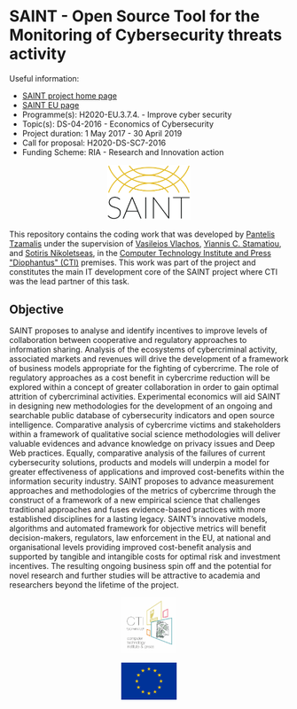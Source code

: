 # SAINT - Open Source Tool for the Monitoring of Cybersecurity threats activity

Useful information:
* [SAINT project home page](https://project-saint.eu/)
* [SAINT EU page](https://cordis.europa.eu/project/id/740829)
* Programme(s): H2020-EU.3.7.4. - Improve cyber security 
* Topic(s): DS-04-2016 - Economics of Cybersecurity 
* Project duration: 1 May 2017 - 30 April 2019
* Call for proposal: H2020-DS-SC7-2016
* Funding Scheme: RIA - Research and Innovation action

<p align="center">
    <img src="images_logos/saint_logo_color.png" alt="SAINT Logo" width="150" />
</p>

This repository contains the coding work that was developed by 
[Pantelis Tzamalis](https://scholar.google.gr/citations?hl=en&user=zo_G-TIAAAAJ) under the supervision of 
[Vasileios Vlachos](https://scholar.google.gr/citations?hl=en&user=kXG5upAAAAAJ), 
[Yiannis C. Stamatiou](https://scholar.google.gr/citations?hl=en&user=Uz9SJtgAAAAJ), and 
[Sotiris Nikoletseas](https://scholar.google.gr/citations?hl=en&user=hk2ylNwAAAAJ), in the 
[Computer Technology Institute and Press "Diophantus" (CTI)](https://www.cti.gr/en/) premises. 
This work was part of the project and constitutes the main IT development core of the SAINT project where CTI was 
the lead partner of this task.

## Objective

SAINT proposes to analyse and identify incentives to improve levels of collaboration between cooperative 
and regulatory approaches to information sharing. Analysis of the ecosystems of cybercriminal activity, 
associated markets and revenues will drive the development of a framework of business models appropriate 
for the fighting of cybercrime.  The role of regulatory approaches as a cost benefit in cybercrime 
reduction will be explored within a concept of greater collaboration in order to gain optimal attrition 
of cybercriminal activities. Experimental economics will aid SAINT in designing new methodologies for 
the development of an ongoing and searchable public database of cybersecurity indicators and open source 
intelligence. Comparative analysis of cybercrime victims and stakeholders within a framework of 
qualitative social science methodologies will deliver valuable evidences and advance knowledge on 
privacy issues and Deep Web practices. Equally, comparative analysis of the failures of current 
cybersecurity solutions, products and models will underpin a model for greater effectiveness of 
applications and improved cost-benefits within the information security industry. SAINT proposes to 
advance measurement approaches and methodologies of the metrics of cybercrime through the construct 
of a framework of a new empirical science that challenges traditional approaches and fuses evidence-based 
practices with more established disciplines for a lasting legacy. SAINT’s innovative models, algorithms 
and automated framework for objective metrics will benefit decision-makers, regulators, law enforcement 
in the EU, at national and organisational levels providing improved cost-benefit analysis and supported 
by tangible and intangible costs for optimal risk and investment incentives. The resulting ongoing 
business spin off and the potential for novel research and further studies will be attractive to 
academia and researchers beyond the lifetime of the project.

<p align="center">
    <img src="images_logos/cti.jpg" alt="CTI Logo" width="100" />
</p>
<p align="center">
    <img src="images_logos/eu_flag_yellow_low.jpg" alt="EU Logo" width="100" />
</p>
